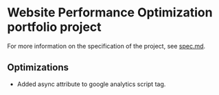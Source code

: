 # Website Performance Optimization portfolio project

For more information on the specification of the project, see [spec.md](spec.md).

## Optimizations

- Added async attribute to google analytics script tag.